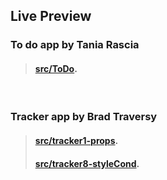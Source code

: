 ## Live Preview


### To do app by Tania Rascia

>#### [src/ToDo](https://react-tania-todo.netlify.app/).   

<br/>

### Tracker app by Brad Traversy

>#### [src/tracker1-props](https://react-traversy-props.netlify.app).
>#### [src/tracker8-styleCond](https://react-traversy-conditional.netlify.app/).
